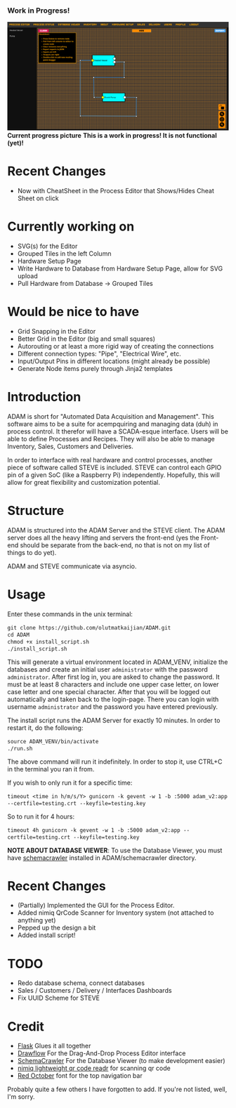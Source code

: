 ### Work in Progress!



![current_progress](documents/ADAM_UI_CHEATSHEET.png)
**Current progress picture**
**This is a work in progress! It is not functional (yet)!**

# Recent Changes
- Now with CheatSheet in the Process Editor that Shows/Hides Cheat Sheet
on click

# Currently working on
- SVG(s) for the Editor
- Grouped Tiles in the left Column
- Hardware Setup Page
- Write Hardware to Database from Hardware Setup Page, allow for SVG upload
- Pull Hardware from Database -> Grouped Tiles

# Would be nice to have
- Grid Snapping in the Editor
- Better Grid in the Editor (big and small squares)
- Autorouting or at least a more rigid way of creating the connections
- Different connection types: "Pipe", "Electrical Wire", etc.
- Input/Output Pins in different locations (might already be possible)
- Generate Node items purely through Jinja2 templates

# Introduction

ADAM is short for "Automated Data Acquisition and Management". This software aims to be a suite for acempquiring and managing data (duh) in process control. 
It therefor will have a SCADA-esque interface. Users will be able to define Processes and Recipes. They will also be able to manage Inventory, Sales, Customers and Deliveries. 

In order to interface with real hardware and control processes, another piece of software called STEVE is included. STEVE can control each GPIO pin of a given SoC (like a Raspberry Pi) independently. 
Hopefully, this will allow for great flexibility and customization potential. 

# Structure

ADAM is structured into the ADAM Server and the STEVE client. The ADAM server does all the heavy lifting and servers the front-end (yes the Front-end should be separate from the back-end, no that is not on my list of things to do yet). 

ADAM and STEVE communicate via asyncio. 

# Usage

Enter these commands in the unix terminal:
```
git clone https://github.com/olutmatkaijian/ADAM.git
cd ADAM
chmod +x install_script.sh
./install_script.sh
```
This will generate a virtual environment located in ADAM_VENV, initialize the databases and create an initial user `administrator` with the password `administrator`. After first log in, you are asked to change the password. It must be at least 8 characters and include one upper case letter, on lower case letter and one special character. 
After that you will be logged out automatically and taken back to the login-page. There you can login with username `administrator` and the password you have entered previously.

The install script runs the ADAM Server for exactly 10 minutes. In order to restart it, do the following:
```
source ADAM_VENV/bin/activate
./run.sh
```

The above command will run it indefinitely. In order to stop it, use CTRL+C in the terminal you ran it from. 

If you wish to only run it for a specific time:

```
timeout <time in h/m/s/Y> gunicorn -k gevent -w 1 -b :5000 adam_v2:app --certfile=testing.crt --keyfile=testing.key
```

So to run it for 4 hours: 
```
timeout 4h gunicorn -k gevent -w 1 -b :5000 adam_v2:app --certfile=testing.crt --keyfile=testing.key
```


**NOTE ABOUT DATABASE VIEWER**: To use the Database Viewer, you must have [schemacrawler](https://www.schemacrawler.com/) installed in ADAM/schemacrawler directory.

# Recent Changes
- (Partially) Implemented the GUI for the Process Editor. 
- Added nimiq QrCode Scanner for Inventory system (not attached to anything yet)
- Pepped up the design a bit
- Added install script!

# TODO
- Redo database schema, connect databases
- Sales / Customers / Delivery / Interfaces Dashboards
- Fix UUID Scheme for STEVE

# Credit
- [Flask](https://flask.palletsprojects.com/en/2.0.x/) Glues it all together
- [Drawflow](https://github.com/jerosoler/Drawflow) For the Drag-And-Drop Process Editor interface
- [SchemaCrawler](https://www.schemacrawler.com/) For the Database Viewer (to make development easier)
- [nimiq lightweight qr code readr](https://github.com/nimiq/qr-scanner) for scanning qr code
- [Red October](https://www.neogrey.com/portfolio/red-october/) font for the top navigation bar 

Probably quite a few others I have forgotten to add. If you're not listed, well, I'm sorry. 
